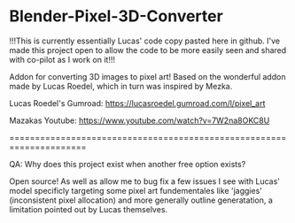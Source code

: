 # Blender-Pixel-3D-Converter

!!!This is currently essentially Lucas' code copy pasted here in github. I've made this project open to allow the code to be more easily seen and shared with co-pilot as I work on it!!!

Addon for converting 3D images to pixel art! Based on the wonderful addon made by Lucas Roedel, which in turn was inspired by Mezka.

Lucas Roedel's Gumroad: https://lucasroedel.gumroad.com/l/pixel_art

Mazakas Youtube: https://www.youtube.com/watch?v=7W2na8OKC8U

=====================================================================

QA: Why does this project exist when another free option exists?

Open source! As well as allow me to bug fix a few issues I see with Lucas' model specificly targeting some pixel art fundementales like 'jaggies' (inconsistent pixel allocation) and more generally outline generatation, 
a limitation pointed out by Lucas themselves. 


